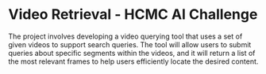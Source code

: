 # Video Retrieval - HCMC AI Challenge
The project involves developing a video querying tool that uses a set of given videos to support search queries. The tool will allow users to submit queries about specific segments within the videos, and it will return a list of the most relevant frames to help users efficiently locate the desired content.
